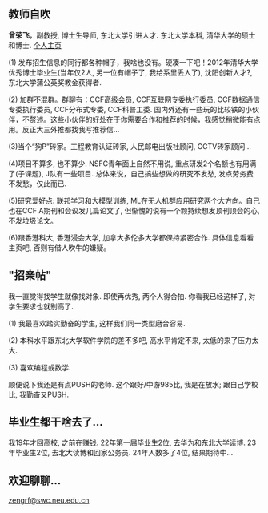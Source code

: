## 教师自吹

<b>曾荣飞</b>，副教授, 博士生导师, 东北大学引进人才. 东北大学本科, 清华大学的硕士和博士. [个人主页](https://wingfeitsang.github.io/home/)

(1) 发布招生信息的同行都各种帽子，我啥也没有。硬凑一下吧！2012年清华大学优秀博士毕业生(当年仅2人, 另一位有帽子了, 我给系里丢人了), 沈阳创新人才?, 东北大学蒲公英奖教金获得者. 

(2) 加群不混群。群聊有：CCF高级会员, CCF互联网专委执行委员, CCF数据通信专委执行委员, CCF分布式专委, CCF科普工委. 国内外还有一些玩的比较铁的小伙伴，不赘述。这些小伙伴的好处在于你需要合作和推荐的时候，我感觉稍微能有点用。反正大三外推都找我写推荐信...

(3)当个“狗P”砖家。工程教育认证砖家, 人民邮电出版社顾问, CCTV砖家顾问...

(4)项目不算多, 也不算少. NSFC青年面上自然不用说, 重点研发2个名额也有用满了(子课题), J队有一些项目. 总体来说，自己搞些想做的研究不发愁, 发点劳务费不发愁，仅此而已.

(5)研究爱好点: 联邦学习和大模型训练, ML在无人机群应用研究两个大方向。自己也在CCF A期刊和会议发几篇论文了, 但惭愧的说有一个颗持续想发顶刊顶会的心, 不发垃圾论文。 

(6)跟香港科大, 香港浸会大学, 加拿大多伦多大学都保持紧密合作. 具体信息看看主页吧, 否则有借人吹牛的嫌疑。

## "招亲帖"

我一直觉得找学生就像找对象. 即使再优秀, 两个人得合拍. 你看我已经这样了, 对学生要求也就别高了. 

(1) 我最喜欢踏实勤奋的学生, 这样我们同一类型磨合容易. 

(2) 本科水平跟东北大学软件学院的差不多吧, 高水平肯定不来, 太低的来了压力太大. 

(3) 喜欢编程或数学. 

顺便说下我还是有点PUSH的老师. 这个跟好/中游985比, 我是在放水; 跟自己学校比, 我勤奋又PUSH. 

## 毕业生都干啥去了...

我19年才回高校, 之前在赚钱. 22年第一届毕业生2位, 去华为和东北大学读博. 23年毕业生2位, 去北大读博和回家公务员. 24年人数多了4位, 结果期待中...

## 欢迎聊聊...

zengrf@swc.neu.edu.cn
